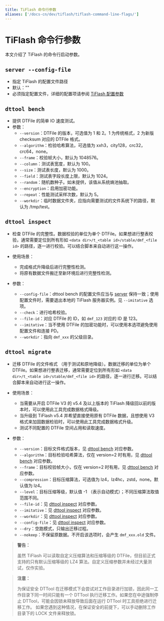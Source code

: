 ```yaml
---
title: TiFlash 命令行参数
aliases: ['/docs-cn/dev/tiflash/tiflash-command-line-flags/']
---
```


# TiFlash 命令行参数

本文介绍了 TiFlash 的命令行启动参数。

## `server --config-file`

+ 指定 TiFlash 的配置文件路径
+ 默认：""
+ 必须指定配置文件，详细的配置项请参阅 [TiFlash 配置参数](/tiflash/tiflash-configuration.md)

## `dttool bench`

- 提供 DTFile 的简单 IO 速度测试。
- 参数：
    - `--version`：DTFile 的版本，可选值为 1 和 2。1 为传统格式，2 为新版 checksum 对应的 DTFile 格式。
    - `--algorithm`：检验哈希算法，可选值为 xxh3，city128，crc32，crc64，none。
    - `--frame`：校验帧大小，默认为 1048576。
    - `--column`：测试表宽度，默认为 100。
    - `--size`：测试表长度，默认为 1000。
    - `--field`：测试表字段长度上限，默认为 1024。
    - `--random`：随机数种子。如未提供，该值从系统熵池抽取。
    - `--encryption`：启用加密功能。
    - `--repeat`：性能测试采样次数，默认为 5。
    - `--workdir`：临时数据文件夹，应指向需要测试的文件系统下的路径，默认为 /tmp/test。

## `dttool inspect`

- 检查 DTFile 的完整性。数据校验的单位为单个 DTFile。如果想进行整表校验，通常需要定位到所有形如 `<data dir>/t_<table id>/stable/dmf_<file id>` 的路径，逐一进行校验。可以结合脚本来自动进行这一操作。

- 使用场景：
    - 完成格式升降级后进行完整性检测。
    - 将原有数据文件搬迁至新环境后进行完整性检测。

- 参数：
    - `--config-file`：dttool bench 的配置文件应当与 [server](/tiflash/tiflash-command-line-flags.md#server---config-file) 保持一致；使用配置文件时，需要退出本地的 TiFlash 服务器实例。见 `--imitative` 选项。
    - `--check`：进行哈希校验。
    - `--file-id`：对应 DTFile 的 ID，如 `dmf_123` 对应的 ID 是 123。
    - `--imitative`：当不使用 DTFile 的加密功能时，可以使用本选项避免使用配置文件和连接 PD。
    - `--workdir`：指向 `dmf_xxx` 的父级目录。

## `dttool migrate`

- 迁移 DTFile 的文件格式 （用于测试和原地降级）。数据迁移的单位为单个 DTFile。如果想进行整表迁移，通常需要定位到所有形如 `<data dir>/t_<table id>/stable/dmf_<file id>` 的路径，逐一进行迁移。可以结合脚本来自动进行这一操作。

- 使用场景：
    - 当需要从开启 DTFile V3 的 v5.4 及以上版本的 TiFlash 降级回以前的版本时，可以使用此工具完成数据格式降级。
    - 当升级到 TiFlash v5.4 并希望直接使用原有 DTFile 数据，且想使用 V3 格式来加固数据检验时，可以使用此工具完成数据格式升级。
    - 测试不同配置的 DTFile 空间占用和读取速度。

- 参数：
    - `--version`：目标文件格式版本，见 [dttool bench](#dttool-bench) 对应参数。
    - `--algorithm`：目标检验哈希算法，仅在 version=2 时有用，见 [dttool bench](#dttool-bench) 对应参数。
    - `--frame`：目标校验帧大小，仅在 version=2 时有用，见 [dttool bench](#dttool-bench) 对应参数。
    - `--compression`：目标压缩算法，可选值为 lz4，lz4hc，zstd，none。默认值为 lz4。
    - `--level`：目标压缩等级，默认值 -1 （表示自动模式）；不同压缩算法取值范围不同。
    - `--file-id`：见 [dttool inspect](#dttool-inspect) 对应参数。
    - `--imitative`：见 [dttool inspect](#dttool-inspect) 对应参数。
    - `--workdir`：见 [dttool inspect](#dttool-inspect) 对应参数。
    - `--config-file`：见 [dttool inspect](#dttool-inspect) 对应参数。
    - `--dry`：空跑模式，只输出迁移过程。
    - `--nokeep`：不保留原数据。不开启该选项时，会产生 `dmf_xxx.old` 文件。

> **警告：**
>
> 虽然 TiFlash 可以读取自定义压缩算法和压缩等级的 DTFile，但目前正式支持的只有默认压缩等级的 LZ4 算法。自定义压缩参数并未经过大量测试，仅作实验。

> **注意：**
>
> 为保证安全 DTTool 在迁移模式下会尝试对工作目录进行加锁，因此同一工作目录下同一时间只能有一个 DTTool 执行迁移工作。如果您在中途强制停止 DTTool，可能会因锁未释放导致后面在运行 DTTool 时工具拒绝进行迁移工作。
> 如果您遇到这种情况，在保证安全的前提下，可以手动删除工作目录下的 LOCK 文件来释放锁。

